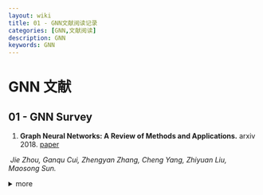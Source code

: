 ```yaml
---
layout: wiki
title: 01 - GNN文献阅读记录
categories: [GNN,文献阅读]
description: GNN
keywords: GNN
---
```


# GNN 文献



## 01 -  GNN Survey

1. **Graph Neural Networks: A Review of Methods and Applications.** arxiv 2018. [paper](https://arxiv.org/pdf/1812.08434.pdf)

​        *Jie Zhou, Ganqu Cui, Zhengyan Zhang, Cheng Yang, Zhiyuan Liu, Maosong Sun.* 

<details><summary> more </summary> 



## 02 - Graph Convolutional Network(GCN)

<details><summary> more </summary> 



## 03 - Graph Attention Network(GAT)

<details><summary> more </summary> 

## 04 - Graph Auto-Encoders(GAE)



<details><summary> more </summary> 